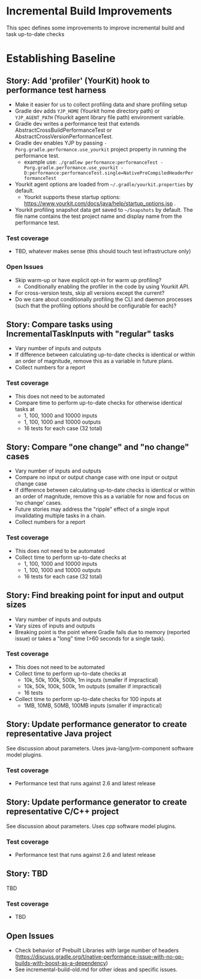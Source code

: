 # Incremental Build Improvements

This spec defines some improvements to improve incremental build and task up-to-date checks

# Establishing Baseline

## Story: Add 'profiler' (YourKit) hook to performance test harness

- Make it easier for us to collect profiling data and share profiling setup
- Gradle dev adds `YJP_HOME` (Yourkit home directory path) or `YJP_AGENT_PATH` (Yourkit agent library file path) environment variable.
- Gradle dev writes a performance test that extends AbstractCrossBuildPerformanceTest or AbstractCrossVersionPerformanceTest.
- Gradle dev enables YJP by passing `-Porg.gradle.performance.use_yourkit` project property in running the performance test.
  - example use: `./gradlew performance:performanceTest -Porg.gradle.performance.use_yourkit -D:performance:performanceTest.single=NativePreCompiledHeaderPerformanceTest`
- Yourkit agent options are loaded from `~/.gradle/yourkit.properties` by default.
  - Yourkit supports these startup options: https://www.yourkit.com/docs/java/help/startup_options.jsp .
- Yourkit profiling snapshot data get saved to `~/Snapshots` by default. The file name contains the test project name and display name from the performance test.

### Test coverage

- TBD, whatever makes sense (this should touch test infrastructure only)

### Open Issues

- Skip warm-up or have explicit opt-in for warm up profiling?
  - Conditionally enabling the profiler in the code by using Yourkit API.
- For cross-version tests, skip all versions except the current?
- Do we care about conditionally profiling the CLI and daemon processes (such that the profiling options should be configurable for each)?

## Story: Compare tasks using IncrementalTaskInputs with "regular" tasks

- Vary number of inputs and outputs
- If difference between calculating up-to-date checks is identical or within an order of magnitude, remove this as a variable in future plans.
- Collect numbers for a report

### Test coverage

- This does not need to be automated
- Compare time to perform up-to-date checks for otherwise identical tasks at
   - 1, 100, 1000 and 10000 inputs
   - 1, 100, 1000 and 10000 outputs
   - 16 tests for each case (32 total)

## Story: Compare "one change" and "no change" cases

- Vary number of inputs and outputs
- Compare no input or output change case with one input or output change case
- If difference between calculating up-to-date checks is identical or within an order of magnitude, remove this as a variable for now and focus on 'no change' cases.
- Future stories may address the "ripple" effect of a single input invalidating multiple tasks in a chain.
- Collect numbers for a report

### Test coverage

- This does not need to be automated
- Collect time to perform up-to-date checks at
   - 1, 100, 1000 and 10000 inputs
   - 1, 100, 1000 and 10000 outputs
   - 16 tests for each case (32 total)

## Story: Find breaking point for input and output sizes

- Vary number of inputs and outputs
- Vary sizes of inputs and outputs
- Breaking point is the point where Gradle fails due to memory (reported issue) or takes a "long" time (>60 seconds for a single task).

### Test coverage

- This does not need to be automated
- Collect time to perform up-to-date checks at
   - 10k, 50k, 100k, 500k, 1m inputs (smaller if impractical)
   - 10k, 50k, 100k, 500k, 1m outputs (smaller if impractical)
   - 16 tests
- Collect time to perform up-to-date checks for 100 inputs at
   - 1MB, 10MB, 50MB, 100MB inputs (smaller if impractical)

## Story: Update performance generator to create representative Java project

See discussion about parameters.  Uses java-lang/jvm-component software model plugins.

### Test coverage

- Performance test that runs against 2.6 and latest release

## Story: Update performance generator to create representative C/C++ project

See discussion about parameters.  Uses cpp software model plugins.

### Test coverage

- Performance test that runs against 2.6 and latest release

## Story: TBD

TBD

### Test coverage

- TBD

## Open Issues

- Check behavior of Prebuilt Libraries with large number of headers (https://discuss.gradle.org/t/native-performance-issue-with-no-op-builds-with-boost-as-a-dependency)
- See incremental-build-old.md for other ideas and specific issues.
